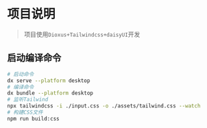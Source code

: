 # 项目说明

> 项目使用`Dioxus+Tailwindcss+daisyUI`开发

## 启动编译命令

``` bash
# 启动命令
dx serve --platform desktop
# 编译命令
dx bundle --platform desktop
# 监听Tailwind
npx tailwindcss -i ./input.css -o ./assets/tailwind.css --watch
# 构建CSS文件
npm run build:css

```
